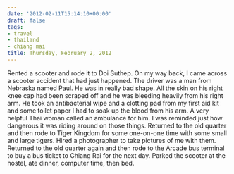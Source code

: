 ```yaml
---
date: '2012-02-11T15:14:10+00:00'
draft: false
tags:
- travel
- thailand
- chiang mai
title: Thursday, February 2, 2012
---
```


Rented a scooter and rode it to Doi Suthep. On my way back, I came across a scooter accident that had just happened. The driver was a man from Nebraska named Paul. He was in really bad shape. All the skin on his right knee cap had been scraped off and he was bleeding heavily from his right arm. He took an antibacterial wipe and a clotting pad from my first aid kit and some toilet paper I had to soak up the blood from his arm. A very helpful Thai woman called an ambulance for him. I was reminded just how dangerous it was riding around on those things. Returned to the old quarter and then rode to Tiger Kingdom for some one-on-one time with some small and large tigers. Hired a photographer to take pictures of me with them. Returned to the old quarter again and then rode to the Arcade bus terminal to buy a bus ticket to Chiang Rai for the next day. Parked the scooter at the hostel, ate dinner, computer time, then bed.
